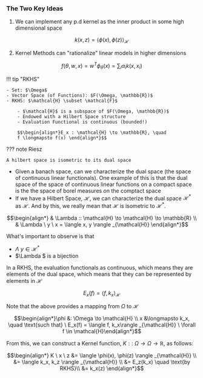 ### **The Two Key Ideas**

1) We can implement any p.d kernel as the inner product in some high dimensional space 

$$k(x,z) = \langle \phi(x), \phi(z) \rangle _{\mathcal{H}}$$

2) Kernel Methods can "rationalize" linear models in higher dimensions

$$f(\theta, w, x) = w^T \phi_{\theta}(x) = \sum _i \alpha _i k(x, x_i)$$

!!! tip "RKHS"

    - Set: $\Omega$
    - Vector Space (of Functions): $F(\Omega, \mathbb{R})$
    - RKHS: $\mathcal{H} \subset \mathcal{F}$ 

        - $\mathcal{H}$ is a subspace of $F(\Omega, \mathbb{R})$
        - Endowed with a Hilbert Space structure
        - Evaluation Functional is continuous (bounded!)

        $$\begin{align*}E_x : \mathcal{H} \to \mathbb{R}, \quad 
        f \longmapsto f(x) \end{align*}$$

??? note Riesz 

    A hilbert space is isometric to its dual space

- Given a banach space, can we characterize the dual space (the space of continuous linear functionals). One example of this is that the dual space of the space of continuous linear functions on a compact space is the the space of borel measures on the comptact space 
- If we have a Hilbert Space, $\mathcal{H}$, we can characterize the dual space $\mathcal{H}^*$ as $\mathcal{H}$. And by this, we really mean that $\mathcal{H}$ is isometric to $\mathcal{H}^*$. 

$$\begin{align*} & \Lambda :: \mathcal{H} \to \mathcal{H} \to \mathbb{R} \\ 
& \Lambda \ y \ x = \langle x, y \rangle _{\mathcal{H}} \end{align*}$$

What's important to observe is that 
-  $\Lambda \ y \in \mathcal{H}^*$
- $\Lambda $ is a bijection

In a RKHS, the evaluation functionals as continuous, which means they are elements of the dual space, which means that they can be represented by elements in $\mathcal{H}$

$$E_x(f) = \langle f, k_x\rangle _{\mathcal{H}}$$

Note that the above provides a mapping from $\Omega$ to $\mathcal{H}$

$$\begin{align*}\phi &: \Omega \to \mathcal{H} \\
x &\longmapsto k_x, \quad \text{such that} \ E_x(f) = \langle f, k_x\rangle _{\mathcal{H}} \  \forall f \in \mathcal{H}\end{align*}$$

From this, we can construct a Kernel function, $K :: \ \Omega \to \Omega \to \mathbb{R}$, as follows:

$$\begin{align*}  
K \ x \ z &= \langle \phi(x), \phi(z) \rangle _{\mathcal{H}} \\
&=   \langle k_x, k_z \rangle _{\mathcal{H}} \\ 
&= E_z(k_x) \quad \text{by RKHS}\\ 
&= k_x(z) \end{align*}$$
 

 

